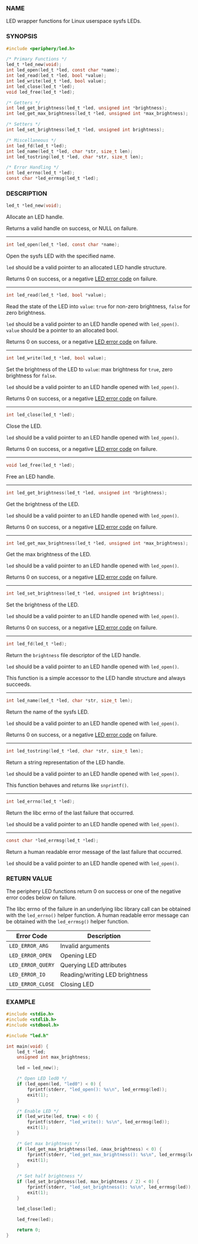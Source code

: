 ### NAME

LED wrapper functions for Linux userspace sysfs LEDs.

### SYNOPSIS

``` c
#include <periphery/led.h>

/* Primary Functions */
led_t *led_new(void);
int led_open(led_t *led, const char *name);
int led_read(led_t *led, bool *value);
int led_write(led_t *led, bool value);
int led_close(led_t *led);
void led_free(led_t *led);

/* Getters */
int led_get_brightness(led_t *led, unsigned int *brightness);
int led_get_max_brightness(led_t *led, unsigned int *max_brightness);

/* Setters */
int led_set_brightness(led_t *led, unsigned int brightness);

/* Miscellaneous */
int led_fd(led_t *led);
int led_name(led_t *led, char *str, size_t len);
int led_tostring(led_t *led, char *str, size_t len);

/* Error Handling */
int led_errno(led_t *led);
const char *led_errmsg(led_t *led);
```

### DESCRIPTION

``` c
led_t *led_new(void);
```
Allocate an LED handle.

Returns a valid handle on success, or NULL on failure.

------

``` c
int led_open(led_t *led, const char *name);
```
Open the sysfs LED with the specified name.

`led` should be a valid pointer to an allocated LED handle structure.

Returns 0 on success, or a negative [LED error code](#return-value) on failure.

------

``` c
int led_read(led_t *led, bool *value);
```
Read the state of the LED into `value`: `true` for non-zero brightness, `false` for zero brightness.

`led` should be a valid pointer to an LED handle opened with `led_open()`. `value` should be a pointer to an allocated bool.

Returns 0 on success, or a negative [LED error code](#return-value) on failure.

------

``` c
int led_write(led_t *led, bool value);
```
Set the brightness of the LED to `value`: max brightness for `true`, zero brightness for `false`.

`led` should be a valid pointer to an LED handle opened with `led_open()`.

Returns 0 on success, or a negative [LED error code](#return-value) on failure.

------

``` c
int led_close(led_t *led);
```
Close the LED.

`led` should be a valid pointer to an LED handle opened with `led_open()`.

Returns 0 on success, or a negative [LED error code](#return-value) on failure.

------

``` c
void led_free(led_t *led);
```
Free an LED handle.

------

``` c
int led_get_brightness(led_t *led, unsigned int *brightness);
```
Get the brightness of the LED.

`led` should be a valid pointer to an LED handle opened with `led_open()`.

Returns 0 on success, or a negative [LED error code](#return-value) on failure.

------

``` c
int led_get_max_brightness(led_t *led, unsigned int *max_brightness);
```
Get the max brightness of the LED.

`led` should be a valid pointer to an LED handle opened with `led_open()`.

Returns 0 on success, or a negative [LED error code](#return-value) on failure.

------

``` c
int led_set_brightness(led_t *led, unsigned int brightness);
```
Set the brightness of the LED.

`led` should be a valid pointer to an LED handle opened with `led_open()`.

Returns 0 on success, or a negative [LED error code](#return-value) on failure.

------

``` c
int led_fd(led_t *led);
```
Return the `brightness` file descriptor of the LED handle.

`led` should be a valid pointer to an LED handle opened with `led_open()`.

This function is a simple accessor to the LED handle structure and always succeeds.

------

``` c
int led_name(led_t *led, char *str, size_t len);
```
Return the name of the sysfs LED.

`led` should be a valid pointer to an LED handle opened with `led_open()`.

Returns 0 on success, or a negative [LED error code](#return-value) on failure.

------

``` c
int led_tostring(led_t *led, char *str, size_t len);
```
Return a string representation of the LED handle.

`led` should be a valid pointer to an LED handle opened with `led_open()`.

This function behaves and returns like `snprintf()`.

------

``` c
int led_errno(led_t *led);
```
Return the libc errno of the last failure that occurred.

`led` should be a valid pointer to an LED handle opened with `led_open()`.

------

``` c
const char *led_errmsg(led_t *led);
```
Return a human readable error message of the last failure that occurred.

`led` should be a valid pointer to an LED handle opened with `led_open()`.

### RETURN VALUE

The periphery LED functions return 0 on success or one of the negative error codes below on failure.

The libc errno of the failure in an underlying libc library call can be obtained with the `led_errno()` helper function. A human readable error message can be obtained with the `led_errmsg()` helper function.

| Error Code            | Description                       |
|-----------------------|-----------------------------------|
| `LED_ERROR_ARG`       | Invalid arguments                 |
| `LED_ERROR_OPEN`      | Opening LED                       |
| `LED_ERROR_QUERY`     | Querying LED attributes           |
| `LED_ERROR_IO`        | Reading/writing LED brightness    |
| `LED_ERROR_CLOSE`     | Closing LED                       |

### EXAMPLE

``` c
#include <stdio.h>
#include <stdlib.h>
#include <stdbool.h>

#include "led.h"

int main(void) {
    led_t *led;
    unsigned int max_brightness;

    led = led_new();

    /* Open LED led0 */
    if (led_open(led, "led0") < 0) {
        fprintf(stderr, "led_open(): %s\n", led_errmsg(led));
        exit(1);
    }

    /* Enable LED */
    if (led_write(led, true) < 0) {
        fprintf(stderr, "led_write(): %s\n", led_errmsg(led));
        exit(1);
    }

    /* Get max brightness */
    if (led_get_max_brightness(led, &max_brightness) < 0) {
        fprintf(stderr, "led_get_max_brightness(): %s\n", led_errmsg(led));
        exit(1);
    }

    /* Set half brightness */
    if (led_set_brightness(led, max_brightness / 2) < 0) {
        fprintf(stderr, "led_set_brightness(): %s\n", led_errmsg(led));
        exit(1);
    }

    led_close(led);

    led_free(led);

    return 0;
}
```

